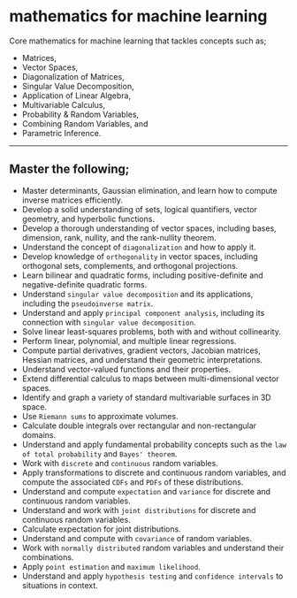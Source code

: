 # mathematics for machine learning
Core mathematics for machine learning that tackles concepts such as;

- Matrices, 
- Vector Spaces, 
- Diagonalization of Matrices, 
- Singular Value Decomposition, 
- Application of Linear Algebra,
- Multivariable Calculus,
- Probability & Random Variables,
- Combining Random Variables, and
- Parametric Inference. 

---

## **Master the following;**
- Master determinants, Gaussian elimination, and learn how to compute inverse matrices efficiently.
- Develop a solid understanding of sets, logical quantifiers, vector geometry, and hyperbolic functions.
- Develop a thorough understanding of vector spaces, including bases, dimension, rank, nullity, and the rank-nullity theorem.
- Understand the concept of `diagonalization` and how to apply it.
- Develop knowledge of `orthogonality` in vector spaces, including orthogonal sets, complements, and orthogonal projections.
- Learn bilinear and quadratic forms, including positive-definite and negative-definite quadratic forms.
- Understand `singular value decomposition` and its applications, including the `pseudoinverse matrix`.
- Understand and apply `principal component analysis`, including its connection with `singular value decomposition`.
- Solve linear least-squares problems, both with and without collinearity.
- Perform linear, polynomial, and multiple linear regressions.
- Compute partial derivatives, gradient vectors, Jacobian matrices, Hessian matrices, and understand their geometric interpretations.
- Understand vector-valued functions and their properties.
- Extend differential calculus to maps between multi-dimensional vector spaces.
- Identify and graph a variety of standard multivariable surfaces in 3D space.
- Use `Riemann sums` to approximate volumes.
- Calculate double integrals over rectangular and non-rectangular domains.
- Understand and apply fundamental probability concepts such as the `law of total probability` and `Bayes' theorem`.
- Work with `discrete` and `continuous` random variables.
- Apply transformations to discrete and continuous random variables, and compute the associated `CDFs` and `PDFs` of these distributions.
- Understand and compute `expectation` and `variance` for discrete and continuous random variables.
- Understand and work with `joint distributions` for discrete and continuous random variables.
- Calculate expectation for joint distributions.
- Understand and compute with `covariance` of random variables.
- Work with `normally distributed` random variables and understand their combinations.
- Apply `point estimation` and `maximum likelihood`.
- Understand and apply `hypothesis testing` and `confidence intervals` to situations in context.